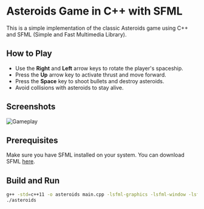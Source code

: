 # Asteroids Game in C++ with SFML

This is a simple implementation of the classic Asteroids game using C++ and SFML (Simple and Fast Multimedia Library).

## How to Play

- Use the **Right** and **Left** arrow keys to rotate the player's spaceship.
- Press the **Up** arrow key to activate thrust and move forward.
- Press the **Space** key to shoot bullets and destroy asteroids.
- Avoid collisions with asteroids to stay alive.

## Screenshots

![Gameplay](screenshots/gameplay.png)

## Prerequisites

Make sure you have SFML installed on your system. You can download SFML [here](https://www.sfml-dev.org/download.php).

## Build and Run

```bash
g++ -std=c++11 -o asteroids main.cpp -lsfml-graphics -lsfml-window -lsfml-system
./asteroids
